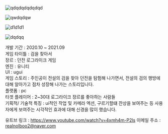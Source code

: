 ![qdqdqdqdqdqd](https://user-images.githubusercontent.com/71114491/143433601-6551b2f9-2816-40a9-9040-a736629bc9d8.PNG)



![qwdqdqw](https://user-images.githubusercontent.com/71114491/143435442-41a48b81-86e3-4540-b031-9c572d5e099d.PNG)



![d1d1d1](https://user-images.githubusercontent.com/71114491/143436399-da0de6ab-3637-4316-bcf6-4d5123c282d6.PNG)



![dqdqq](https://user-images.githubusercontent.com/71114491/143436979-abc9018b-c076-4cbe-942f-d649ed46aadb.PNG)



개발 기간 : 2020.10 ~ 2021.09             
게임 타이틀 : 검을 찾아서                                                  
장르 : 던전 로그라이크 게임                          
엔진 : 유니티                             
UI : ugui                            
게임 스토리 : 주인공이 전설의 검을 찾아 던전을 탐험해 나가면서, 전설의 검의 행방에 대해 알아가고 점차 성장해 나가는 스토리입니다.                    
플랫폼 : pc                              
타겟 플레이어 : 2~30대 로그라이크 장르를 좋아하는 사람들          
기획적/ 기술적 특징 : ui적인 작업 및 카메라 엑션, 구르기할떄 잔상을 보여주는 등 사용자에게 보여주는 시각적인 효과에 대해 신경을 많이 했습니다. 

유트브 링크 : https://www.youtube.com/watch?v=4xmh4m-P2ls
이메일 주소 : realnolboo2@naver.com
